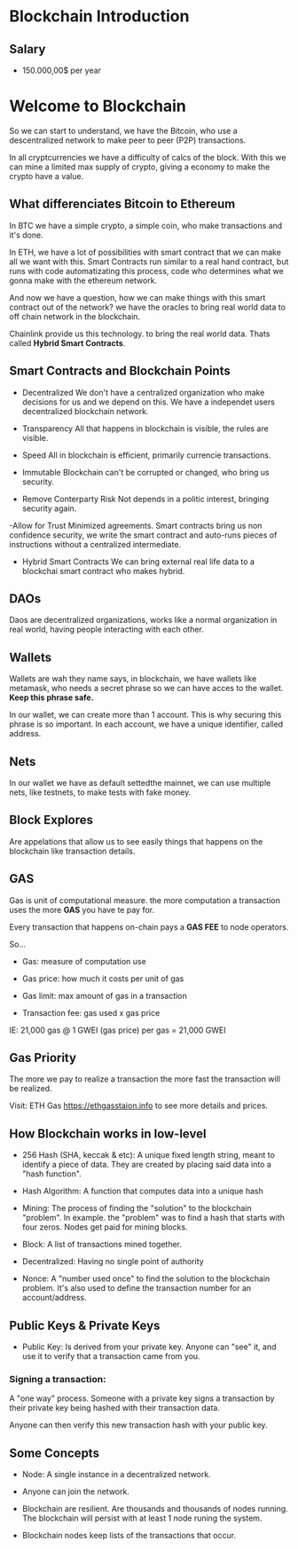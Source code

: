 # Blockchain Introduction

## Salary

- 150.000,00$ per year

# Welcome to Blockchain

So we can start to understand, we have the Bitcoin, who use a descentralized network to make peer to peer (P2P) transactions.

In all cryptcurrencies we have a difficulty of calcs of the block. With this we can mine a limited max supply of crypto, giving a economy to make the crypto have a value.

## What differenciates Bitcoin to Ethereum

In BTC we have a simple crypto, a simple coin, who make transactions and it's done.

In ETH, we have a lot of possibilities with smart contract that we can make all we want with this. Smart Contracts run similar to a real hand contract, but runs with code automatizating this process, code who determines what we gonna make with the ethereum network.

And now we have a question, how we can make things with this smart contract out of the network? we have the oracles to bring real world data to off chain network in the blockchain.

Chainlink provide us this technology. to bring the real world data. Thats called **Hybrid Smart Contracts**.

## Smart Contracts and Blockchain Points

- Decentralized
We don't have a centralized organization who make decisions for us and we depend on this. We have a independet users decentralized blockchain network.

- Transparency
All that happens in blockchain is visible, the rules are visible.

- Speed
All in blockchain is efficient, primarily currencie transactions.

- Immutable
Blockchain can't be corrupted or changed, who bring us security.

- Remove Conterparty Risk
Not depends in a politic interest, bringing security again.

-Allow for Trust Minimized agreements.
Smart contracts bring us non confidence security, we write the smart contract and auto-runs pieces of instructions without a centralized intermediate.

- Hybrid Smart Contracts
We can bring external real life data to a blockchai smart contract who makes hybrid.


## DAOs

Daos are decentralized organizations, works like a normal organization in real world, having people interacting with each other.

## Wallets

Wallets are wah they name says, in blockchain, we have wallets like metamask, who needs a secret phrase so we can have acces to the wallet.
**Keep this phrase safe.**

In our wallet, we can create more than 1 account. This is why securing this phrase is so important.
In each account, we have a unique identifier, called address.

## Nets

In our wallet we have as default settedthe mainnet, we can use multiple nets, like testnets, to make tests with fake money.

## Block Explores 

Are appelations that allow us to see easily things that happens on the blockchain like transaction details.

## GAS

Gas is unit of computational measure. the more computation a transaction uses the more **GAS** you have te pay for.

Every transaction that happens on-chain pays a **GAS FEE** to node operators.

So...

- Gas: measure of computation use

- Gas price: how much it costs per unit of gas

- Gas limit: max amount of gas in a transaction

- Transaction fee: gas used x gas price

IE:
21,000 gas @ 1 GWEI (gas price) per gas = 21,000 GWEI

## Gas Priority

The more we pay to realize a transaction the more fast the transaction will be realized.

Visit: ETH Gas <a href='https://ethgasstaion.info' target='_blank'>https://ethgasstaion.info<a> to see more details and prices.

## How Blockchain works in low-level

- 256 Hash (SHA, keccak & etc): A unique fixed length string, meant to identify a piece of data. They are created by placing said data into a "hash function".

- Hash Algorithm: A function that computes data into a unique hash

- Mining: The process of finding the "solution" to the blockchain "problem".
In example. the "problem" was to find a hash that starts with four zeros.
Nodes get paid for mining blocks.

- Block: A list of transactions mined together.

- Decentralized: Having no single point of authority

- Nonce: A "number used once" to find the solution to the blockchain problem.
It's also used to define the transaction number for an account/address.

## Public Keys & Private Keys

- Public Key: Is derived from your private key. Anyone can "see" it, and use it to verify that a transaction came from you.

### Signing a transaction:

A "one way" process. Someone with a private key signs a transaction by their private key being hashed with their transaction data.

Anyone can then verify this new transaction hash with your public key.

## Some Concepts

- Node: A single instance in a decentralized network.

- Anyone can join the network.

- Blockchain are resilient. Are thousands and thousands of nodes running. The blockchain will persist with at least 1 node runing the system.

- Blockchain nodes keep lists of the transactions that occur.
